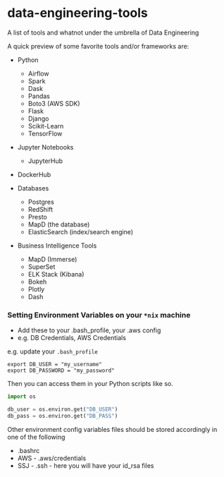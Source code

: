 # data-engineering-tools
A list of tools and whatnot under the umbrella of Data Engineering


A quick preview of some favorite tools and/or frameworks are:

- Python
  - Airflow
  - Spark
  - Dask
  - Pandas
  - Boto3 (AWS SDK)
  - Flask
  - Django
  - Scikit-Learn
  - TensorFlow
  
- Jupyter Notebooks
  - JupyterHub


- DockerHub


- Databases
  - Postgres
  - RedShift
  - Presto
  - MapD (the database)
  - ElasticSearch (index/search engine)
  
  
- Business Intelligence Tools
  - MapD (Immerse)
  - SuperSet
  - ELK Stack (Kibana)
  - Bokeh
  - Plotly
  - Dash



### Setting Environment Variables on your `*nix` machine
- Add these to your .bash_profile, your .aws config
- e.g. DB Credentials, AWS Credentials

e.g. update your `.bash_profile`
``` #.bash_profile
export DB_USER = "my_username"
export DB_PASSWORD = "my_password"
```

Then you can access them in your Python scripts like so.
``` python
import os

db_user = os.environ.get("DB_USER")
db_pass = os.environ.get("DB_PASS")

```

Other environment config variables files should be stored accordingly in one of the following
- .bashrc
- AWS - .aws/credentials
- SSJ - .ssh - here you will have your id_rsa files

